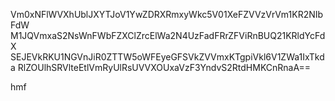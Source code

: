 Vm0xNFlWVXhUblJXYTJoV1YwZDRXRmxyWkc5V01XeFZVVzVrVm1KR2NIbFdW
M1JQVmxaS2NsWnFWbFZXClZrcElWa2N4UzFadFRrZFViRnBUQ21KRldYcFdX
SEJEVkRKU1NGVnJiR0ZTTW5oWFEyeGFSVkZVVmxKTgpiVkl6V1ZWa1IxTkda
RlZOUlhSRVlteEtlVmRyUlRsUVVXOUxaVzF3YndvS2RtdHMKCnRnaA==

hmf